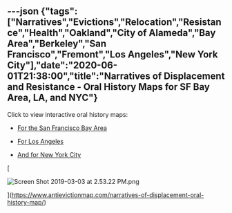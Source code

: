 ---json
{"tags":["Narratives","Evictions","Relocation","Resistance","Health","Oakland","City of Alameda","Bay Area","Berkeley","San Francisco","Fremont","Los Angeles","New York City"],"date":"2020-06-01T21:38:00","title":"Narratives of Displacement and Resistance - Oral History Maps for SF Bay Area, LA, and NYC"}
---

Click to view interactive oral history maps:

*   [For the San Francisco Bay Area](http://www.antievictionmappingproject.net/narratives.html)
    
*   [For Los Angeles](https://www.antievictionmappingproject.net/lanarratives.html)
    
*   [And for New York City](https://www.antievictionmappingproject.net/nycnarratives.html)
    

[

![Screen Shot 2019-03-03 at 2.53.22 PM.png](https://images.squarespace-cdn.com/content/v1/52b7d7a6e4b0b3e376ac8ea2/1551653624571-A73I9XAO8UR1PPDHQ2BA/ke17ZwdGBToddI8pDm48kHGKjjJuk_LH8e05f2Oy-qcUqsxRUqqbr1mOJYKfIPR7LoDQ9mXPOjoJoqy81S2I8N_N4V1vUb5AoIIIbLZhVYxCRW4BPu10St3TBAUQYVKcO7L03Q-f9j4zGqtWiGU7L8dn5PWUqYcezBL2X_1bH_ux5UlrxT9J8HUyL-b4iecS/Screen+Shot+2019-03-03+at+2.53.22+PM.png)

](https://www.antievictionmap.com/narratives-of-displacement-oral-history-map/)